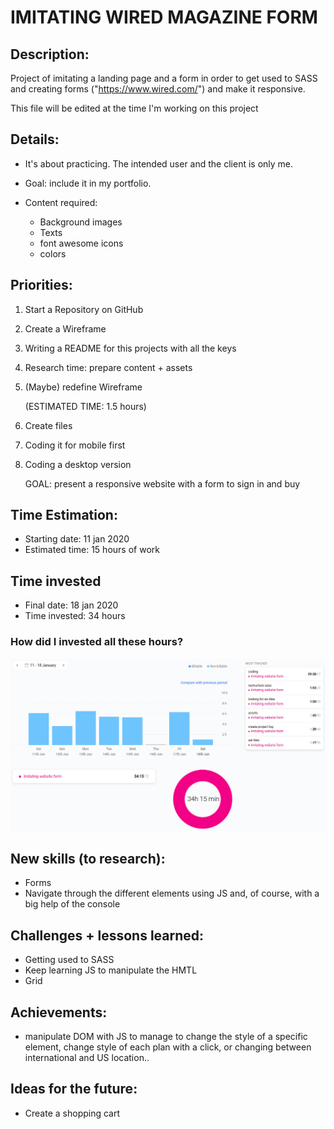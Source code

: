 # IMITATING WIRED MAGAZINE FORM

## Description:

Project of imitating a landing page and a form in order to get used to SASS and creating forms ("https://www.wired.com/") and make it responsive.

This file will be edited at the time I'm working on this project

## Details:

- It's about practicing. The intended user and the client is only me. 
- Goal: include it in my portfolio.
- Content required: 
    
    - Background images
    - Texts
    - font awesome icons
    - colors

## Priorities:

1. Start a Repository on GitHub
2. Create a Wireframe
3. Writing a README for this projects with all the keys
4. Research time: prepare content + assets
5. (Maybe) redefine Wireframe

    (ESTIMATED TIME: 1.5 hours)

6. Create files
7. Coding it for mobile first
8. Coding a desktop version

    GOAL: present a responsive website with a form to sign in and buy

## Time Estimation:

- Starting date: 11 jan 2020
- Estimated time: 15 hours of work

## Time invested

- Final date: 18 jan 2020
- Time invested: 34 hours

### How did I invested all these hours?

![](./img/time-planing.png)

## New skills (to research):

- Forms
- Navigate through the different elements using JS and, of course, with a big help of the console

## Challenges + lessons learned:

- Getting used to SASS
- Keep learning JS to manipulate the HMTL
- Grid

## Achievements: 

- manipulate DOM with JS to manage to change the style of a specific element, change style of each plan with a click, or changing between international and US location..

## Ideas for the future:

- Create a shopping cart
